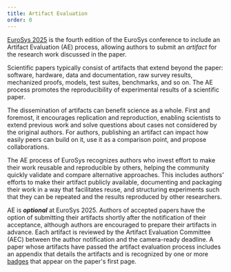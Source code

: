 ```yaml
---
title: Artifact Evaluation
order: 0
---
```


[EuroSys 2025](https://2025.eurosys.org/) is the fourth edition of the EuroSys conference to include an Artifact Evaluation (AE) process, allowing authors to submit an *artifact* for the research work discussed in the paper.

Scientific papers typically consist of artifacts that extend beyond the paper: software, hardware, data and documentation, raw survey results, mechanized proofs, models, test suites, benchmarks, and so on.
The AE process promotes the reproducibility of experimental results of a scientific paper.

The dissemination of artifacts can benefit science as a whole.
First and foremost, it encourages replication and reproduction, enabling scientists to extend previous work and solve questions about cases not considered by the original authors.
For authors, publishing an artifact can impact how easily peers can build on it, use it as a comparison point, and propose collaborations.

The AE process of EuroSys recognizes authors who invest effort to make their work reusable and reproducible by others, helping the community quickly validate and compare alternative approaches.
This includes authors’ efforts to make their artifact publicly available, documenting and packaging their work in a way that facilitates reuse, and structuring experiments such that they can be repeated and the results reproduced by other researchers.

AE is ***optional*** at EuroSys 2025.
Authors of accepted papers have the option of submitting their artifacts shortly after the notification of their acceptance, although authors are encouraged to prepare their artifacts in advance.
Each artifact is reviewed by the Artifact Evaluation Committee (AEC) between the author notification and the camera-ready deadline.
A paper whose artifacts have passed the artifact evaluation process includes an appendix that details the artifacts and is recognized by one or more [badges](badges) that appear on the paper's first page.
